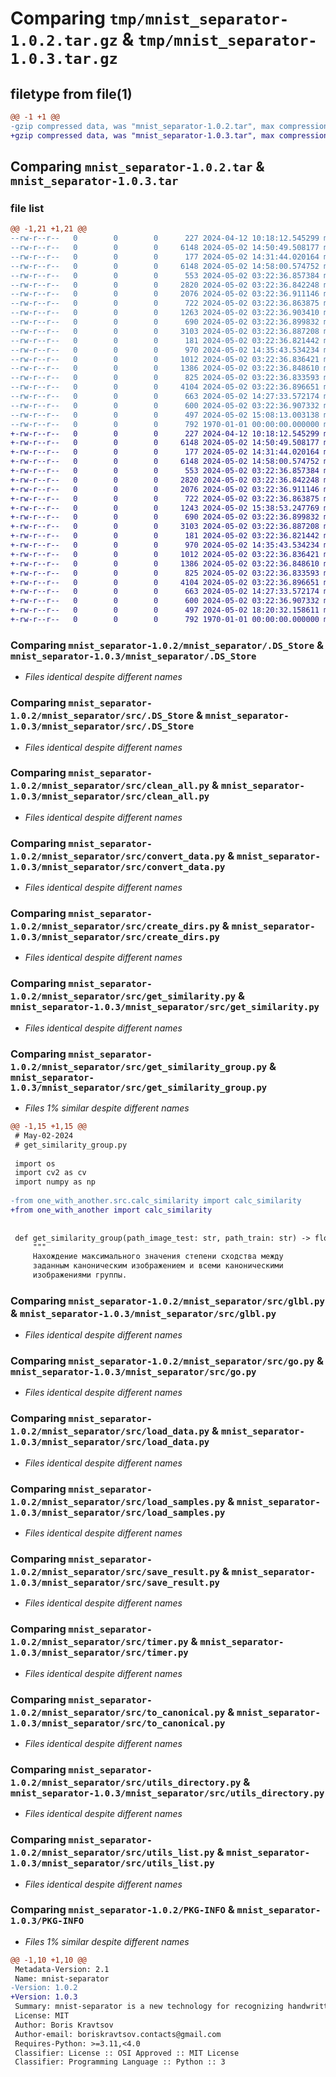 # Comparing `tmp/mnist_separator-1.0.2.tar.gz` & `tmp/mnist_separator-1.0.3.tar.gz`

## filetype from file(1)

```diff
@@ -1 +1 @@
-gzip compressed data, was "mnist_separator-1.0.2.tar", max compression
+gzip compressed data, was "mnist_separator-1.0.3.tar", max compression
```

## Comparing `mnist_separator-1.0.2.tar` & `mnist_separator-1.0.3.tar`

### file list

```diff
@@ -1,21 +1,21 @@
--rw-r--r--   0        0        0      227 2024-04-12 10:18:12.545299 mnist_separator-1.0.2/README.md
--rw-r--r--   0        0        0     6148 2024-05-02 14:50:49.508177 mnist_separator-1.0.2/mnist_separator/.DS_Store
--rw-r--r--   0        0        0      177 2024-05-02 14:31:44.020164 mnist_separator-1.0.2/mnist_separator/__init__.py
--rw-r--r--   0        0        0     6148 2024-05-02 14:58:00.574752 mnist_separator-1.0.2/mnist_separator/src/.DS_Store
--rw-r--r--   0        0        0      553 2024-05-02 03:22:36.857384 mnist_separator-1.0.2/mnist_separator/src/clean_all.py
--rw-r--r--   0        0        0     2820 2024-05-02 03:22:36.842248 mnist_separator-1.0.2/mnist_separator/src/convert_data.py
--rw-r--r--   0        0        0     2076 2024-05-02 03:22:36.911146 mnist_separator-1.0.2/mnist_separator/src/create_dirs.py
--rw-r--r--   0        0        0      722 2024-05-02 03:22:36.863875 mnist_separator-1.0.2/mnist_separator/src/get_similarity.py
--rw-r--r--   0        0        0     1263 2024-05-02 03:22:36.903410 mnist_separator-1.0.2/mnist_separator/src/get_similarity_group.py
--rw-r--r--   0        0        0      690 2024-05-02 03:22:36.899832 mnist_separator-1.0.2/mnist_separator/src/glbl.py
--rw-r--r--   0        0        0     3103 2024-05-02 03:22:36.887208 mnist_separator-1.0.2/mnist_separator/src/go.py
--rw-r--r--   0        0        0      181 2024-05-02 03:22:36.821442 mnist_separator-1.0.2/mnist_separator/src/init.py
--rw-r--r--   0        0        0      970 2024-05-02 14:35:43.534234 mnist_separator-1.0.2/mnist_separator/src/load_data.py
--rw-r--r--   0        0        0     1012 2024-05-02 03:22:36.836421 mnist_separator-1.0.2/mnist_separator/src/load_samples.py
--rw-r--r--   0        0        0     1386 2024-05-02 03:22:36.848610 mnist_separator-1.0.2/mnist_separator/src/save_result.py
--rw-r--r--   0        0        0      825 2024-05-02 03:22:36.833593 mnist_separator-1.0.2/mnist_separator/src/timer.py
--rw-r--r--   0        0        0     4104 2024-05-02 03:22:36.896651 mnist_separator-1.0.2/mnist_separator/src/to_canonical.py
--rw-r--r--   0        0        0      663 2024-05-02 14:27:33.572174 mnist_separator-1.0.2/mnist_separator/src/utils_directory.py
--rw-r--r--   0        0        0      600 2024-05-02 03:22:36.907332 mnist_separator-1.0.2/mnist_separator/src/utils_list.py
--rw-r--r--   0        0        0      497 2024-05-02 15:08:13.003138 mnist_separator-1.0.2/pyproject.toml
--rw-r--r--   0        0        0      792 1970-01-01 00:00:00.000000 mnist_separator-1.0.2/PKG-INFO
+-rw-r--r--   0        0        0      227 2024-04-12 10:18:12.545299 mnist_separator-1.0.3/README.md
+-rw-r--r--   0        0        0     6148 2024-05-02 14:50:49.508177 mnist_separator-1.0.3/mnist_separator/.DS_Store
+-rw-r--r--   0        0        0      177 2024-05-02 14:31:44.020164 mnist_separator-1.0.3/mnist_separator/__init__.py
+-rw-r--r--   0        0        0     6148 2024-05-02 14:58:00.574752 mnist_separator-1.0.3/mnist_separator/src/.DS_Store
+-rw-r--r--   0        0        0      553 2024-05-02 03:22:36.857384 mnist_separator-1.0.3/mnist_separator/src/clean_all.py
+-rw-r--r--   0        0        0     2820 2024-05-02 03:22:36.842248 mnist_separator-1.0.3/mnist_separator/src/convert_data.py
+-rw-r--r--   0        0        0     2076 2024-05-02 03:22:36.911146 mnist_separator-1.0.3/mnist_separator/src/create_dirs.py
+-rw-r--r--   0        0        0      722 2024-05-02 03:22:36.863875 mnist_separator-1.0.3/mnist_separator/src/get_similarity.py
+-rw-r--r--   0        0        0     1243 2024-05-02 15:38:53.247769 mnist_separator-1.0.3/mnist_separator/src/get_similarity_group.py
+-rw-r--r--   0        0        0      690 2024-05-02 03:22:36.899832 mnist_separator-1.0.3/mnist_separator/src/glbl.py
+-rw-r--r--   0        0        0     3103 2024-05-02 03:22:36.887208 mnist_separator-1.0.3/mnist_separator/src/go.py
+-rw-r--r--   0        0        0      181 2024-05-02 03:22:36.821442 mnist_separator-1.0.3/mnist_separator/src/init.py
+-rw-r--r--   0        0        0      970 2024-05-02 14:35:43.534234 mnist_separator-1.0.3/mnist_separator/src/load_data.py
+-rw-r--r--   0        0        0     1012 2024-05-02 03:22:36.836421 mnist_separator-1.0.3/mnist_separator/src/load_samples.py
+-rw-r--r--   0        0        0     1386 2024-05-02 03:22:36.848610 mnist_separator-1.0.3/mnist_separator/src/save_result.py
+-rw-r--r--   0        0        0      825 2024-05-02 03:22:36.833593 mnist_separator-1.0.3/mnist_separator/src/timer.py
+-rw-r--r--   0        0        0     4104 2024-05-02 03:22:36.896651 mnist_separator-1.0.3/mnist_separator/src/to_canonical.py
+-rw-r--r--   0        0        0      663 2024-05-02 14:27:33.572174 mnist_separator-1.0.3/mnist_separator/src/utils_directory.py
+-rw-r--r--   0        0        0      600 2024-05-02 03:22:36.907332 mnist_separator-1.0.3/mnist_separator/src/utils_list.py
+-rw-r--r--   0        0        0      497 2024-05-02 18:20:32.158611 mnist_separator-1.0.3/pyproject.toml
+-rw-r--r--   0        0        0      792 1970-01-01 00:00:00.000000 mnist_separator-1.0.3/PKG-INFO
```

### Comparing `mnist_separator-1.0.2/mnist_separator/.DS_Store` & `mnist_separator-1.0.3/mnist_separator/.DS_Store`

 * *Files identical despite different names*

### Comparing `mnist_separator-1.0.2/mnist_separator/src/.DS_Store` & `mnist_separator-1.0.3/mnist_separator/src/.DS_Store`

 * *Files identical despite different names*

### Comparing `mnist_separator-1.0.2/mnist_separator/src/clean_all.py` & `mnist_separator-1.0.3/mnist_separator/src/clean_all.py`

 * *Files identical despite different names*

### Comparing `mnist_separator-1.0.2/mnist_separator/src/convert_data.py` & `mnist_separator-1.0.3/mnist_separator/src/convert_data.py`

 * *Files identical despite different names*

### Comparing `mnist_separator-1.0.2/mnist_separator/src/create_dirs.py` & `mnist_separator-1.0.3/mnist_separator/src/create_dirs.py`

 * *Files identical despite different names*

### Comparing `mnist_separator-1.0.2/mnist_separator/src/get_similarity.py` & `mnist_separator-1.0.3/mnist_separator/src/get_similarity.py`

 * *Files identical despite different names*

### Comparing `mnist_separator-1.0.2/mnist_separator/src/get_similarity_group.py` & `mnist_separator-1.0.3/mnist_separator/src/get_similarity_group.py`

 * *Files 1% similar despite different names*

```diff
@@ -1,15 +1,15 @@
 # May-02-2024
 # get_similarity_group.py
 
 import os
 import cv2 as cv
 import numpy as np
 
-from one_with_another.src.calc_similarity import calc_similarity
+from one_with_another import calc_similarity
 
 
 def get_similarity_group(path_image_test: str, path_train: str) -> float:
     """
     Нахождение максимального значения степени сходства между
     заданным каноническим изображением и всеми каноническими
     изображениями группы.
```

### Comparing `mnist_separator-1.0.2/mnist_separator/src/glbl.py` & `mnist_separator-1.0.3/mnist_separator/src/glbl.py`

 * *Files identical despite different names*

### Comparing `mnist_separator-1.0.2/mnist_separator/src/go.py` & `mnist_separator-1.0.3/mnist_separator/src/go.py`

 * *Files identical despite different names*

### Comparing `mnist_separator-1.0.2/mnist_separator/src/load_data.py` & `mnist_separator-1.0.3/mnist_separator/src/load_data.py`

 * *Files identical despite different names*

### Comparing `mnist_separator-1.0.2/mnist_separator/src/load_samples.py` & `mnist_separator-1.0.3/mnist_separator/src/load_samples.py`

 * *Files identical despite different names*

### Comparing `mnist_separator-1.0.2/mnist_separator/src/save_result.py` & `mnist_separator-1.0.3/mnist_separator/src/save_result.py`

 * *Files identical despite different names*

### Comparing `mnist_separator-1.0.2/mnist_separator/src/timer.py` & `mnist_separator-1.0.3/mnist_separator/src/timer.py`

 * *Files identical despite different names*

### Comparing `mnist_separator-1.0.2/mnist_separator/src/to_canonical.py` & `mnist_separator-1.0.3/mnist_separator/src/to_canonical.py`

 * *Files identical despite different names*

### Comparing `mnist_separator-1.0.2/mnist_separator/src/utils_directory.py` & `mnist_separator-1.0.3/mnist_separator/src/utils_directory.py`

 * *Files identical despite different names*

### Comparing `mnist_separator-1.0.2/mnist_separator/src/utils_list.py` & `mnist_separator-1.0.3/mnist_separator/src/utils_list.py`

 * *Files identical despite different names*

### Comparing `mnist_separator-1.0.2/PKG-INFO` & `mnist_separator-1.0.3/PKG-INFO`

 * *Files 1% similar despite different names*

```diff
@@ -1,10 +1,10 @@
 Metadata-Version: 2.1
 Name: mnist-separator
-Version: 1.0.2
+Version: 1.0.3
 Summary: mnist-separator is a new technology for recognizing handwritten numbers from the MNIST dataset
 License: MIT
 Author: Boris Kravtsov
 Author-email: boriskravtsov.contacts@gmail.com
 Requires-Python: >=3.11,<4.0
 Classifier: License :: OSI Approved :: MIT License
 Classifier: Programming Language :: Python :: 3
```

